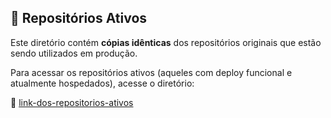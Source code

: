 ## 📁 Repositórios Ativos

Este diretório contém **cópias idênticas** dos repositórios originais que estão sendo utilizados em produção.

Para acessar os repositórios ativos (aqueles com deploy funcional e atualmente hospedados), acesse o diretório:

🔗 [link-dos-repositorios-ativos](https://github.com/LucasStefenoni/HackaTON/tree/main/link-dos-reposit%C3%B3rios-ativos)
